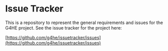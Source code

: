 # Issue Tracker

This is a repository to represent the general requirements and issues for the G4HE project.  See the issue tracker for the project here:

[https://github.com/g4he/issuetracker/issues](https://github.com/g4he/issuetracker/issues)

